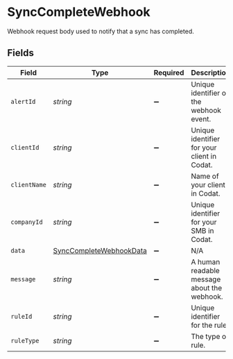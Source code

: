 # SyncCompleteWebhook

Webhook request body used to notify that a sync has completed.


## Fields

| Field                                                                     | Type                                                                      | Required                                                                  | Description                                                               | Example                                                                   |
| ------------------------------------------------------------------------- | ------------------------------------------------------------------------- | ------------------------------------------------------------------------- | ------------------------------------------------------------------------- | ------------------------------------------------------------------------- |
| `alertId`                                                                 | *string*                                                                  | :heavy_minus_sign:                                                        | Unique identifier of the webhook event.                                   |                                                                           |
| `clientId`                                                                | *string*                                                                  | :heavy_minus_sign:                                                        | Unique identifier for your client in Codat.                               |                                                                           |
| `clientName`                                                              | *string*                                                                  | :heavy_minus_sign:                                                        | Name of your client in Codat.                                             |                                                                           |
| `companyId`                                                               | *string*                                                                  | :heavy_minus_sign:                                                        | Unique identifier for your SMB in Codat.                                  | 8a210b68-6988-11ed-a1eb-0242ac120002                                      |
| `data`                                                                    | [SyncCompleteWebhookData](../../models/shared/synccompletewebhookdata.md) | :heavy_minus_sign:                                                        | N/A                                                                       |                                                                           |
| `message`                                                                 | *string*                                                                  | :heavy_minus_sign:                                                        | A human readable message about the webhook.                               |                                                                           |
| `ruleId`                                                                  | *string*                                                                  | :heavy_minus_sign:                                                        | Unique identifier for the rule.                                           |                                                                           |
| `ruleType`                                                                | *string*                                                                  | :heavy_minus_sign:                                                        | The type of rule.                                                         |                                                                           |